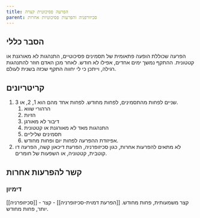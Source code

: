 ```yaml
---
title: הפרעה פסיכוטית קצרה
parent: סכיזורפניה והפרעות פסיכוטיות אחרות
---
```


## הסבר כללי 
הפרעה שכוללת הופעה פתאומית של תסמינים פסיכוטיים, התנהגות לא מאורגנת או קטטונית. ההתקף נמשך ימים אחדים, אפילו לא חודש. לאחר מכן האדם חוזר להתנהגות רגילה, וייתכן כי לי יחווה התקף שכזה בשנית לעולם.
## קריטריונים
1. שניים לפחות מהתסמינים, לפחות מחודש. לפחות אחד מהם הוא 1, 2, או 3.
	1. הרהורי שווא
	2. הזיות
	3. דיבור לא מאורגן
	4. התנהגות מאד לא מאורגנת או קטטונית
	5. תסמינים שליליים
	6. אפיזודת ההפרעה לפחות יום ופחות מחודש.
2. לא מתאים להפרעות אחרות, כגון סכיזופרניה, הפרעת דיכאון קשה, הפרעה דו קוטבית, קטטוניה, או השפעות של חומרים.

## קשר להפרעות אחרות

### דימיון
[[סכיזופרניה]] - קצר משמעותית, פחות מחודש.
[[הפרעת דמוית-סכיזופרניה]] - קצר יותר, פחות מחודש.